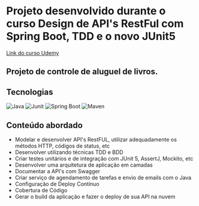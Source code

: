 # Projeto desenvolvido durante o curso Design de API's RestFul com Spring Boot, TDD e o novo JUnit5
<a href="https://www.udemy.com/course/design-de-apis-restful-com-tdd-spring-boot-e-junit-5/">Link do curso Udemy</a>

## Projeto de controle de aluguel de livros.

## Tecnologias
![Java](https://img.shields.io/badge/Java-ED8B00?style=for-the-badge&logo=java&logoColor=white)
![Junit](https://img.shields.io/badge/Junit5-333333?style=for-the-badge&logo=junit5&logoColor=25A162)
![Spring Boot](https://img.shields.io/badge/Spring_Boot-F2F4F9?style=for-the-badge&logo=spring-boot)
![Maven](https://img.shields.io/badge/apache_maven-C71A36?style=for-the-badge&logo=apachemaven&logoColor=white)

## Conteúdo abordado
- Modelar e desenvolver API's RestFUL, utilizar adequadamente os métodos HTTP, códigos de status, etc
- Desenvolver utilizando técnicas TDD e BDD
- Criar testes unitários e de integração com JUnit 5, AssertJ, Mockito, etc
- Desenvolver uma arquitetura de aplicação em camadas
- Documentar a API's com Swagger
- Criar serviço de agendamento de tarefas e envio de emails com o Java
- Configuração de Deploy Contínuo
- Cobertura de Código
- Gerar o build da aplicação e fazer o deploy de sua API na nuvem
